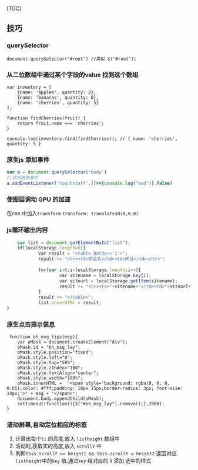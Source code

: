 [TOC]

## 技巧

### querySelector
```
document.querySelector("#root") //类似 $("#root");
```

### 从二位数组中通过某个字段的value 找到这个数组
```
var inventory = [
    {name: 'apples', quantity: 2},
    {name: 'bananas', quantity: 0},
    {name: 'cherries', quantity: 5}
];

function findCherries(fruit) { 
    return fruit.name === 'cherries';
}

console.log(inventory.find(findCherries)); // { name: 'cherries', quantity: 5 }
```

### 原生js 添加事件
```js
var a = document.querySelector('body')
//添加触摸事件
a.addEventListener('touchstart',()=>{console.log("asd")},false)
```

### 使图层调动 GPU 的加速
在css 中加入`transform`
`transform: translate3d(0,0,0)`


### js循环输出内容
```js
	var list = document.getElementById("list");         
	if(localStorage.length>0){ 
	        var result = "<table border='1'>"; 
	        result += "<tr><td>网站名</td><td>网址</td></tr>"; 
	
	        for(var i=0;i<localStorage.length;i++){ 
	                var sitename = localStorage.key(i); 
	                var siteurl = localStorage.getItem(sitename); 
	                result += "<tr><td>"+sitename+"</td><td>"+siteurl+"</td></tr>"; 
	        } 
	        result += "</table>"; 
	        list.innerHTML = result; 
}
```

### 原生点击提示信息
```
 function bh_msg_tips(msg){
    var oMask = document.createElement("div");
    oMask.id = "bh_msg_lay";
    oMask.style.position="fixed";
    oMask.style.left="0";
    oMask.style.top="50%";
    oMask.style.zIndex="100";
    oMask.style.textAlign="center";
    oMask.style.width="100%";
    oMask.innerHTML =  "<span style='background: rgba(0, 0, 0, 0.65);color: #fff;padding: 10px 15px;border-radius: 3px; font-size: 14px;'>" + msg + "</span>";
    document.body.appendChild(oMask);
    setTimeout(function(){$("#bh_msg_lay").remove();},2000);
}
```


### 滚动屏幕,自动定位相应的标签
1. 计算出每个`li` 的高度,放入 `listheight` 数组中
2. 滚动时,获取实的高度,放入 `scrollY` 中
3. 判断`this.scrollY >= height1 && this.scrollY < height2` 返回对应`listheight`中的`key` 值,通过`key` 给对应的 li 添加 选中的样式